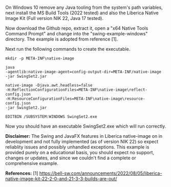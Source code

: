 On Windows 10 remove any Java tooling from the system's path variables, next install the MS Build Tools (2022 tested) and also the Liberica Native Image Kit (Full version NIK 22, Java 17 tested).

Now download the Github repo, extract it, open a "x64 Native Tools Command Prompt" and change into the "swing-example-windows" directory. The example is adopted from reference [1].

Next run the following commands to create the executable.

<code>mkdir -p META-INF\native-image</code>

<code>java -agentlib:native-image-agent=config-output-dir=META-INF/native-image -jar SwingSet2.jar</code>

<code>native-image -Djava.awt.headless=false -H:ReflectionConfigurationFiles=META-INF\native-image\reflect-config.json -H:ResourceConfigurationFiles=META-INF\native-image\resource-config.json -jar SwingSet2.jar</code>

<code>EDITBIN /SUBSYSTEM:WINDOWS SwingSet2.exe</code>

Now you should have an executable SwingSet2.exe which will run correctly. 

<strong>Disclaimer:</strong> The Swing and JavaFX features in Liberica native-image on in development and not fully implemented (as of version NIK 22) so expect reliablity issues and possibly unhandled exceptions. This example is provided purely on a educational basis, you should expect no support, changes or updates, and since we couldn't find a complete or comprehensive example.

<strong>References:</strong>
[1] https://bell-sw.com/announcements/2022/08/05/liberica-native-image-kit-22-2-0-and-21-3-3-builds-are-out/

